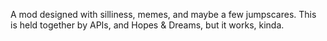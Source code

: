 A mod designed with silliness, memes, and maybe a few jumpscares. This is held together by APIs, and Hopes & Dreams, but it works, kinda.

